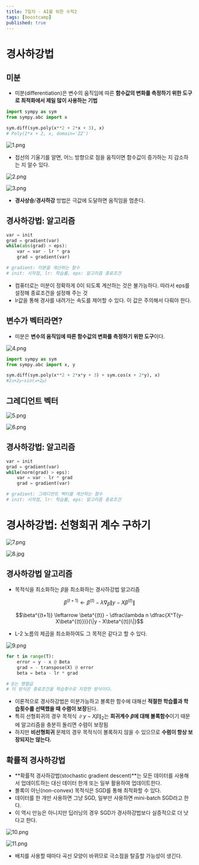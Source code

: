 ```yaml
---
title: 7일차 - AI를 위한 수학2
tags: [boostcamp]
published: true
---
```

# 경사하강법

## 미분

- 미분(differentiation)은 변수의 움직임에 따른 **함수값의 변화를 측정하기 위한 도구로 최적화에서 제일 많이 사용하는 기법**

```python
import sympy as sym
from sympy.abc import x

sym.diff(sym.poly(x**2 + 2*x + 3), x)
# Poly(2*x + 2, x, domain='ZZ')
```

![1.png](/images/2021-01-27/1.png)

- 접선의 기울기를 알면, 어느 방향으로 점을 움직이면 함수값이 증가하는 지 감소하는 지 알수 있다.

![2.png](/images/2021-01-27/2.png)

![3.png](/images/2021-01-27/3.png)

- **경사상승**/**경사하강** 방법은 극값에 도달하면 움직임을 멈춘다.

## 경사하강법: 알고리즘

```python
var = init
grad = gradient(var)
while(abs(grad) > eps):
    var = var - lr * gra
    grad = gradient(var)

# gradient: 미분을 계산하는 함수
# init: 시작점, lr: 학습률, eps: 알고리즘 종료조건
```

- 컴퓨터로는 미분이 정확하게 0이 되도록 계산하는 것은 불가능하다. 따라서 eps를 설정해 종료조건을 설정해 주는 것
- lr값을 통해 경사를 내려가는 속도를 제어할 수 있다. 이 값은 주의해서 다뤄야 한다.

## 변수가 벡터라면?

- 미분은 **변수의 움직임에 따른 함수값의 변화를 측정하기 위한 도구**이다.

![4.png](/images/2021-01-27/4.png)

```python
import sympy as sym
from sympy.abc import x, y

sym.diff(sym.poly(x**2 + 2*x*y + 3) + sym.cos(x + 2*y), x)
#2𝑥+2𝑦−sin(𝑥+2𝑦)
```

## 그레디언트 벡터

![5.png](/images/2021-01-27/5.png)

![6.png](/images/2021-01-27/6.png)
## 경사하강법: 알고리즘

```python
var = init
grad = gradient(var)
while(norm(grad) > eps):
    var = var - lr * grad
    grad = gradient(var)

# gradient: 그레디언트 벡터를 계산하는 함수
# init: 시작점, lr: 학습률, eps: 알고리즘 종료조건
```

# 경사하강법: 선형회귀 계수 구하기

![7.png](/images/2021-01-27/7.png)

![8.jpg](/images/2021-01-27/8.jpg)

## 경사하강법 알고리즘

- 목적식을 최소화하는 $\beta$을 최소화하는 경사하강법 알고리즘

$$\beta^{(t+1)} \leftarrow \beta^{(t)} - \lambda\nabla_\beta\|y - X\beta^{(t)}\|$$

$$\beta^{(t+1)} \leftarrow \beta^{(t)} - \dfrac\lambda n \dfrac{X^T(y-X\beta^{(t)})}{\|y - X\beta^{(t)}\|}$$

- L-2 노름의 제곱을 최소화하여도 그 목적은 같다고 할 수 있다.

![9.png](/images/2021-01-27/9.png)

```python
for t in range(T):
    error = y - x @ Beta
    grad = - transpose(X) @ error
    beta = beta - lr * grad

# @는 행렬곱
# 이 방식은 종료조건을 학습횟수로 지정한 방식이다.
```

- 이론적으로 경사하강법은 미분가능하고 볼록한 함수에 대해선 **적절한 학습률과 학습횟수를 선택했을 때 수렴이 보장**된다.
- 특히 선형회귀의 경우 목적식 $\|y - X\beta\|_2$는 **희귀계수 $\beta$에 대해 볼록함수**이기 때문에 알고리즘을 충분히 돌리면 수렴이 보장됨
- 하지만 **비선형회귀** 문제의 경우 목적식이 볼록하지 않을 수 있으므로 **수렴이 항상 보장되지는 않는다.**

## 확률적 경사하강법

- **확률적 경사하강법(stochastic gradient descent)**는 모든 데이터를 사용해서 업데이트하는 대신 데이터 한개 또는 일부 활용하여 업데이트한다.
- 볼록이 아닌(non-convex) 목적식은 SGD를 통해 최적화할 수 있다.
- 데이터를 한 개만 사용하면 그냥 SGD, 일부만 사용하면 mini-batch SGD라고 한다.
- 이 역시 만능은 아니지만 딥러닝의 경우 SGD가 경사하강법보다 실증적으로 더 낫다고 한다.

![10.png](/images/2021-01-27/10.png)

![11.png](/images/2021-01-27/11.png)

- 배치를 사용할 때마다 곡선 모양이 바뀌므로 극소점을 탈출할 가능성이 생긴다.
